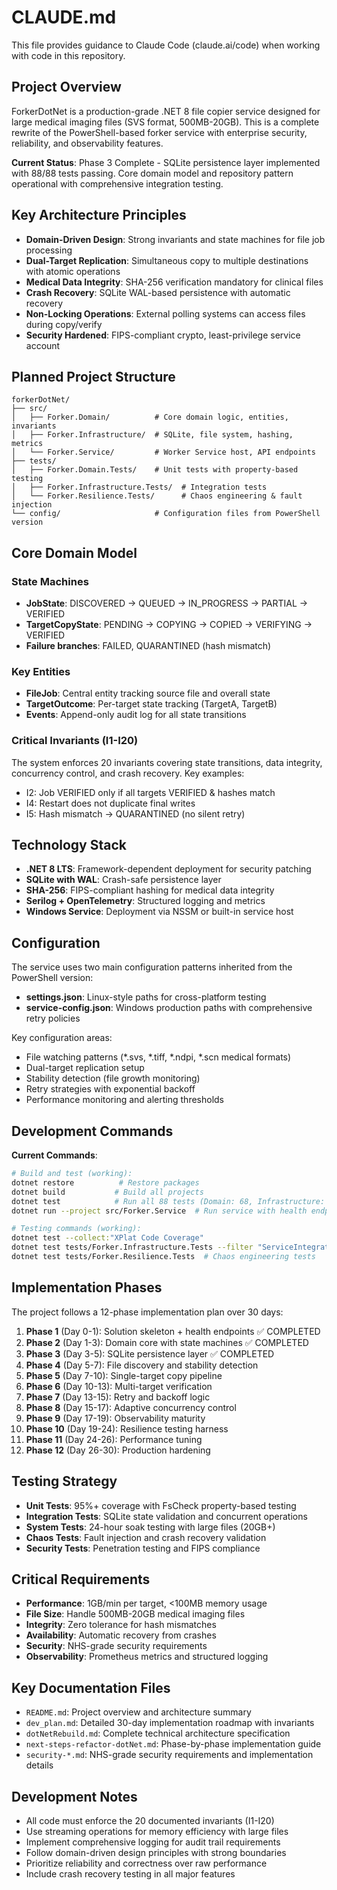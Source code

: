 # CLAUDE.md

This file provides guidance to Claude Code (claude.ai/code) when working with code in this repository.

## Project Overview

ForkerDotNet is a production-grade .NET 8 file copier service designed for large medical imaging files (SVS format, 500MB-20GB). This is a complete rewrite of the PowerShell-based forker service with enterprise security, reliability, and observability features.

**Current Status**: Phase 3 Complete - SQLite persistence layer implemented with 88/88 tests passing. Core domain model and repository pattern operational with comprehensive integration testing.

## Key Architecture Principles

- **Domain-Driven Design**: Strong invariants and state machines for file job processing
- **Dual-Target Replication**: Simultaneous copy to multiple destinations with atomic operations
- **Medical Data Integrity**: SHA-256 verification mandatory for clinical files
- **Crash Recovery**: SQLite WAL-based persistence with automatic recovery
- **Non-Locking Operations**: External polling systems can access files during copy/verify
- **Security Hardened**: FIPS-compliant crypto, least-privilege service account

## Planned Project Structure

```
forkerDotNet/
├── src/
│   ├── Forker.Domain/          # Core domain logic, entities, invariants
│   ├── Forker.Infrastructure/  # SQLite, file system, hashing, metrics
│   └── Forker.Service/         # Worker Service host, API endpoints
├── tests/
│   ├── Forker.Domain.Tests/    # Unit tests with property-based testing
│   ├── Forker.Infrastructure.Tests/  # Integration tests
│   └── Forker.Resilience.Tests/      # Chaos engineering & fault injection
└── config/                     # Configuration files from PowerShell version
```

## Core Domain Model

### State Machines
- **JobState**: DISCOVERED → QUEUED → IN_PROGRESS → PARTIAL → VERIFIED
- **TargetCopyState**: PENDING → COPYING → COPIED → VERIFYING → VERIFIED
- **Failure branches**: FAILED, QUARANTINED (hash mismatch)

### Key Entities
- **FileJob**: Central entity tracking source file and overall state
- **TargetOutcome**: Per-target state tracking (TargetA, TargetB)
- **Events**: Append-only audit log for all state transitions

### Critical Invariants (I1-I20)
The system enforces 20 invariants covering state transitions, data integrity, concurrency control, and crash recovery. Key examples:
- I2: Job VERIFIED only if all targets VERIFIED & hashes match
- I4: Restart does not duplicate final writes
- I5: Hash mismatch → QUARANTINED (no silent retry)

## Technology Stack

- **.NET 8 LTS**: Framework-dependent deployment for security patching
- **SQLite with WAL**: Crash-safe persistence layer
- **SHA-256**: FIPS-compliant hashing for medical data integrity
- **Serilog + OpenTelemetry**: Structured logging and metrics
- **Windows Service**: Deployment via NSSM or built-in service host

## Configuration

The service uses two main configuration patterns inherited from the PowerShell version:
- **settings.json**: Linux-style paths for cross-platform testing
- **service-config.json**: Windows production paths with comprehensive retry policies

Key configuration areas:
- File watching patterns (*.svs, *.tiff, *.ndpi, *.scn medical formats)
- Dual-target replication setup
- Stability detection (file growth monitoring)
- Retry strategies with exponential backoff
- Performance monitoring and alerting thresholds

## Development Commands

**Current Commands**:

```bash
# Build and test (working):
dotnet restore          # Restore packages
dotnet build           # Build all projects
dotnet test            # Run all 88 tests (Domain: 68, Infrastructure: 19, Resilience: 1)
dotnet run --project src/Forker.Service  # Run service with health endpoint

# Testing commands (working):
dotnet test --collect:"XPlat Code Coverage"
dotnet test tests/Forker.Infrastructure.Tests --filter "ServiceIntegrationTests"  # Integration tests
dotnet test tests/Forker.Resilience.Tests  # Chaos engineering tests
```

## Implementation Phases

The project follows a 12-phase implementation plan over 30 days:

1. **Phase 1** (Day 0-1): Solution skeleton + health endpoints ✅ COMPLETED
2. **Phase 2** (Day 1-3): Domain core with state machines ✅ COMPLETED
3. **Phase 3** (Day 3-5): SQLite persistence layer ✅ COMPLETED
4. **Phase 4** (Day 5-7): File discovery and stability detection
5. **Phase 5** (Day 7-10): Single-target copy pipeline
6. **Phase 6** (Day 10-13): Multi-target verification
7. **Phase 7** (Day 13-15): Retry and backoff logic
8. **Phase 8** (Day 15-17): Adaptive concurrency control
9. **Phase 9** (Day 17-19): Observability maturity
10. **Phase 10** (Day 19-24): Resilience testing harness
11. **Phase 11** (Day 24-26): Performance tuning
12. **Phase 12** (Day 26-30): Production hardening

## Testing Strategy

- **Unit Tests**: 95%+ coverage with FsCheck property-based testing
- **Integration Tests**: SQLite state validation and concurrent operations
- **System Tests**: 24-hour soak testing with large files (20GB+)
- **Chaos Tests**: Fault injection and crash recovery validation
- **Security Tests**: Penetration testing and FIPS compliance

## Critical Requirements

- **Performance**: 1GB/min per target, <100MB memory usage
- **File Size**: Handle 500MB-20GB medical imaging files
- **Integrity**: Zero tolerance for hash mismatches
- **Availability**: Automatic recovery from crashes
- **Security**: NHS-grade security requirements
- **Observability**: Prometheus metrics and structured logging

## Key Documentation Files

- `README.md`: Project overview and architecture summary
- `dev_plan.md`: Detailed 30-day implementation roadmap with invariants
- `dotNetRebuild.md`: Complete technical architecture specification
- `next-steps-refactor-dotNet.md`: Phase-by-phase implementation guide
- `security-*.md`: NHS-grade security requirements and implementation details

## Development Notes

- All code must enforce the 20 documented invariants (I1-I20)
- Use streaming operations for memory efficiency with large files
- Implement comprehensive logging for audit trail requirements
- Follow domain-driven design principles with strong boundaries
- Prioritize reliability and correctness over raw performance
- Include crash recovery testing in all major features
